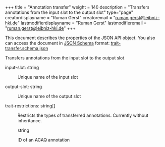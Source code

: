 +++
title = "Annotation transfer"
weight = 140
description = "Transfers annotations from the input slot to the output slot"
type="page"
creatordisplayname = "Ruman Gerst"
creatoremail = "ruman.gerst@leibniz-hki.de"
lastmodifierdisplayname = "Ruman Gerst"
lastmodifieremail = "ruman.gerst@leibniz-hki.de"
+++



This document describes the properties of the JSON API object. You also can access
the document in [JSON Schema](https://json-schema.org/) format: [trait-transfer.schema.json](https://applied-systems-biology.github.io/acaq5/schemas/trait-transfer.schema.json)

<div class="panel-body">
 <section class="json-schema-description">
  <p>
   Transfers annotations from the input slot to the output slot
  </p>
 </section>
 <section class="json-schema-properties">
  <dl>
   <dt data-property-name="input-slot">
    <span class="json-property-name">
     input-slot:
    </span>
    <span class="json-property-type">
     string
    </span>
    <span class="json-property-range" title="Value limits">
    </span>
    <span class="json-property-required">
    </span>
   </dt>
   <dd>
    <p>
     Unique name of the input slot
    </p>
    <div class="json-inner-schema">
    </div>
   </dd>
   <dt data-property-name="output-slot">
    <span class="json-property-name">
     output-slot:
    </span>
    <span class="json-property-type">
     string
    </span>
    <span class="json-property-range" title="Value limits">
    </span>
    <span class="json-property-required">
    </span>
   </dt>
   <dd>
    <p>
     Unique name of the output slot
    </p>
    <div class="json-inner-schema">
    </div>
   </dd>
   <dt data-property-name="trait-restrictions">
    <span class="json-property-name">
     trait-restrictions:
    </span>
    <span class="json-property-type">
     string[]
    </span>
    <span class="json-property-range" title="Value limits">
    </span>
    <span class="json-property-required">
    </span>
   </dt>
   <dd>
    <p>
     Restricts the types of transferred annotations. Currently without inheritance.
    </p>
    <div class="json-inner-schema">
     <section class="json-schema-array-items">
      <span class="json-property-type">
       string
      </span>
      <span class="json-property-range" title="Value limits">
      </span>
      <div class="json-inner-schema">
       <section class="json-schema-description">
        <p>
         ID of an ACAQ annotation
        </p>
       </section>
      </div>
     </section>
    </div>
   </dd>
  </dl>
 </section>
</div>
